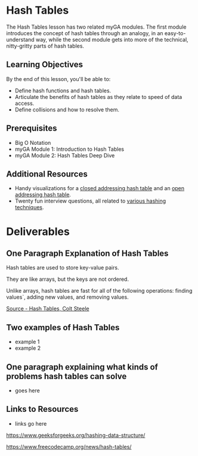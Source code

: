 # Hash Tables

The Hash Tables lesson has two related myGA modules. The first module introduces the concept of hash tables through an analogy, in an easy-to-understand way, while the second module gets into more of the technical, nitty-gritty parts of hash tables.

## Learning Objectives

By the end of this lesson, you'll be able to:

- Define hash functions and hash tables.
- Articulate the benefits of hash tables as they relate to speed of data access.
- Define collisions and how to resolve them.

## Prerequisites

- Big O Notation
- myGA Module 1: Introduction to Hash Tables
- myGA Module 2: Hash Tables Deep Dive

## Additional Resources

- Handy visualizations for a [closed addressing hash table](https://www.cs.usfca.edu/~galles/visualization/OpenHash.html) and an [open addressing hash table](https://www.cs.usfca.edu/~galles/visualization/ClosedHash.html).
- Twenty fun interview questions, all related to [various hashing techniques](https://www.geeksforgeeks.org/top-20-hashing-technique-based-interview-questions/).

# Deliverables

## One Paragraph Explanation of Hash Tables

Hash tables are used to store key-value pairs.

They are like arrays, but the keys are not ordered.

Unlike arrays, hash tables are fast for all of the following operations: finding values`, adding new values, and removing values.

[Source - Hash Tables, Colt Steele](https://cs.slides.com/colt_steele/hash-tables#/2/0/2)

## Two examples of Hash Tables

- example 1
- example 2

## One paragraph explaining what kinds of problems hash tables can solve

- goes here

## Links to Resources

- links go here

https://www.geeksforgeeks.org/hashing-data-structure/

https://www.freecodecamp.org/news/hash-tables/
